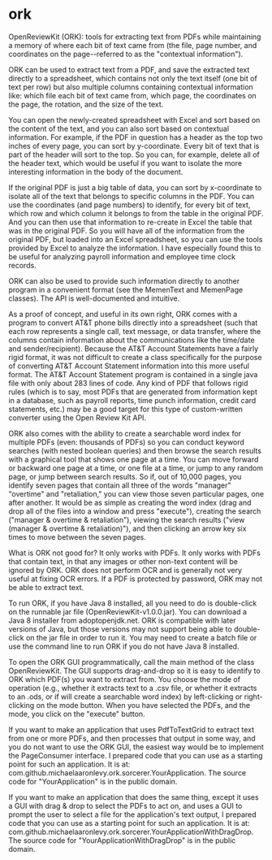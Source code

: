 # ork
OpenReviewKit (ORK): tools for extracting text from PDFs while maintaining a memory of where each bit of text came from (the file, page number, and coordinates on the page--referred to as the "contextual information").

ORK can be used to extract text from a PDF, and save the extracted text directly to a spreadsheet, which contains not only the text itself (one bit of text per row) but also multiple columns containing contextual information like: which file each bit of text came from, which page, the coordinates on the page, the rotation, and the size of the text.

You can open the newly-created spreadsheet with Excel and sort based on the content of the text, and you can also sort based on contextual information.  For example, if the PDF in question has a header as the top two inches of every page, you can sort by y-coordinate.  Every bit of text that is part of the header will sort to the top.  So you can, for example, delete all of the header text, which would be useful if you want to isolate the more interesting information in the body of the document.

If the original PDF is just a big table of data, you can sort by x-coordinate to isolate all of the text that belongs to specific columns in the PDF.  You can use the coordinates (and page numbers) to identify, for every bit of text, which row and which column it belongs to from the table in the original PDF.  And you can then use that information to re-create in Excel the table that was in the original PDF.  So you will have all of the information from the original PDF, but loaded into an Excel spreadsheet, so you can use the tools provided by Excel to analyze the information.  I have especially found this to be useful for analyzing payroll information and employee time clock records.

ORK can also be used to provide such information directly to another program in a convenient format (see the MemenText and MemenPage classes).  The API is well-documented and intuitive.

As a proof of concept, and useful in its own right, ORK comes with a program to convert AT&T phone bills directly into a spreadsheet (such that each row represents a single call, text message, or data transfer, where the columns contain information about the communications like the time/date and sender/recipient).  Because the AT&T Account Statements have a fairly rigid format, it was not difficult to create a class specifically for the purpose of converting AT&T Account Statement information into this more useful format.  The AT&T Account Statement program is contained in a single java file with only about 283 lines of code.  Any kind of PDF that follows rigid rules (which is to say, most PDFs that are generated from information kept in a database, such as payroll reports, time punch information, credit card statements, etc.) may be a good target for this type of custom-written converter using the Open Review Kit API.

ORK also comes with the ability to create a searchable word index for multiple PDFs (even: thousands of PDFs) so you can conduct keyword searches (with nested boolean queries) and then browse the search results with a graphical tool that shows one page at a time.  You can move forward or backward one page at a time, or one file at a time, or jump to any random page, or jump between search results.  So if, out of 10,000 pages, you identify seven pages that contain all three of the words "manager" "overtime" and "retaliation," you can view those seven particular pages, one after another.  It would be as simple as creating the word index (drag and drop all of the files into a window and press "execute"), creating the search ("manager & overtime & retaliation"), viewing the search results ("view (manager & overtime & retaliation)"), and then clicking an arrow key six times to move between the seven pages.

What is ORK not good for?  It only works with PDFs.  It only works with PDFs that contain text, in that any images or other non-text content will be ignored by ORK.  ORK does not perform OCR and is generally not very useful at fixing OCR errors.  If a PDF is protected by password, ORK may not be able to extract text.

To run ORK, if you have Java 8 installed, all you need to do is double-click on the runnable jar file (OpenReviewKit-v1.0.0.jar).  You can download a Java 8 installer from adoptopenjdk.net.  ORK is compatible with later versions of Java, but those versions may not support being able to double-click on the jar file in order to run it.  You may need to create a batch file or use the command line to run ORK if you do not have Java 8 installed.

To open the ORK GUI programmatically, call the main method of the class OpenReviewKit.  The GUI supports drag-and-drop so it is easy to identify to ORK which PDF(s) you want to extract from.  You choose the mode of operation (e.g., whether it extracts text to a .csv file, or whether it extracts to an .ods, or if will create a searchable word index) by left-clicking or right-clicking on the mode button.  When you have selected the PDFs, and the mode, you click on the "execute" button.

If you want to make an application that uses PdfToTextGrid to extract text from one or more PDFs, and then processes that output in some way, and you do not want to use the ORK GUI, the easiest way would be to implement the PageConsumer interface. I prepared code that you can use as a starting point for such an application.  It is at: com.github.michaelaaronlevy.ork.sorcerer.YourApplication.  The source code for "YourApplication" is in the public domain.

If you want to make an application that does the same thing, except it uses a GUI with drag & drop to select the PDFs to act on, and uses a GUI to prompt the user to select a file for the application's text output, I prepared code that you can use as a starting point for such an application.  It is at: com.github.michaelaaronlevy.ork.sorcerer.YourApplicationWithDragDrop.  The source code for "YourApplicationWithDragDrop" is in the public domain.
